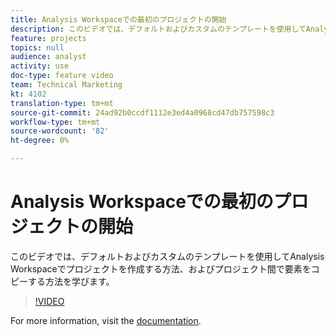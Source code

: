 ```yaml
---
title: Analysis Workspaceでの最初のプロジェクトの開始
description: このビデオでは、デフォルトおよびカスタムのテンプレートを使用してAnalysis Workspaceでプロジェクトを作成する方法、およびプロジェクト間で要素をコピーする方法を学びます。
feature: projects
topics: null
audience: analyst
activity: use
doc-type: feature video
team: Technical Marketing
kt: 4102
translation-type: tm+mt
source-git-commit: 24ad92b0ccdf1112e3ed4a0968cd47db757598c3
workflow-type: tm+mt
source-wordcount: '82'
ht-degree: 0%

---
```



# Analysis Workspaceでの最初のプロジェクトの開始

このビデオでは、デフォルトおよびカスタムのテンプレートを使用してAnalysis Workspaceでプロジェクトを作成する方法、およびプロジェクト間で要素をコピーする方法を学びます。

>[!VIDEO](https://video.tv.adobe.com/v/30368/?quality=12)

For more information, visit the [documentation](https://docs.adobe.com/content/help/en/analytics/analyze/analysis-workspace/build-workspace-project/freeform-overview.html).

